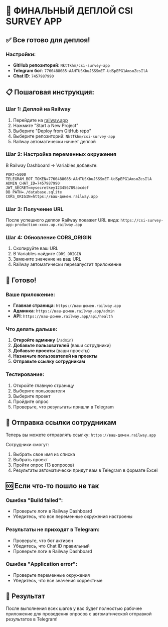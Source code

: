 # 🚀 ФИНАЛЬНЫЙ ДЕПЛОЙ CSI SURVEY APP

## ✅ Все готово для деплоя!

### Настройки:
- **GitHub репозиторий**: `NktTkhm/csi-survey-app`
- **Telegram бот**: `7760488085:AAHTUSXbuJSSSmET-UdSpEPG1AmsoZesIlA`
- **Chat ID**: `7457987990`

## 📋 Пошаговая инструкция:

### Шаг 1: Деплой на Railway
1. Перейдите на [railway.app](https://railway.app)
2. Нажмите "Start a New Project"
3. Выберите "Deploy from GitHub repo"
4. Выберите репозиторий: `NktTkhm/csi-survey-app`
5. Railway автоматически начнет деплой

### Шаг 2: Настройка переменных окружения
В Railway Dashboard → Variables добавьте:

```
PORT=5000
TELEGRAM_BOT_TOKEN=7760488085:AAHTUSXbuJSSSmET-UdSpEPG1AmsoZesIlA
ADMIN_CHAT_ID=7457987990
JWT_SECRET=mysecretkey123456789abcdef
DB_PATH=./database.sqlite
CORS_ORIGIN=https://ваш-домен.railway.app
```

### Шаг 3: Получение URL
После успешного деплоя Railway покажет URL вида:
`https://csi-survey-app-production-xxxx.up.railway.app`

### Шаг 4: Обновление CORS_ORIGIN
1. Скопируйте ваш URL
2. В Variables найдите `CORS_ORIGIN`
3. Замените значение на ваш URL
4. Railway автоматически перезапустит приложение

## 🎉 Готово!

### Ваше приложение:
- **Главная страница**: `https://ваш-домен.railway.app`
- **Админка**: `https://ваш-домен.railway.app/admin`
- **API**: `https://ваш-домен.railway.app/api/health`

### Что делать дальше:
1. **Откройте админку** (`/admin`)
2. **Добавьте пользователей** (ваши сотрудники)
3. **Добавьте проекты** (ваши проекты)
4. **Назначьте пользователей на проекты**
5. **Отправьте ссылку сотрудникам**

### Тестирование:
1. Откройте главную страницу
2. Выберите пользователя
3. Выберите проект
4. Пройдите опрос
5. Проверьте, что результаты пришли в Telegram

## 📱 Отправка ссылки сотрудникам

Теперь вы можете отправлять ссылку:
`https://ваш-домен.railway.app`

Сотрудники смогут:
1. Выбрать свое имя из списка
2. Выбрать проект
3. Пройти опрос (13 вопросов)
4. Результаты автоматически придут вам в Telegram в формате Excel

## 🆘 Если что-то пошло не так

### Ошибка "Build failed":
- Проверьте логи в Railway Dashboard
- Убедитесь, что все переменные окружения настроены

### Результаты не приходят в Telegram:
- Проверьте, что бот активен
- Убедитесь, что Chat ID правильный
- Проверьте логи в Railway Dashboard

### Ошибка "Application error":
- Проверьте переменные окружения
- Убедитесь, что все значения корректные

## 🎯 Результат

После выполнения всех шагов у вас будет полностью рабочее приложение для проведения опросов с автоматической отправкой результатов в Telegram!

